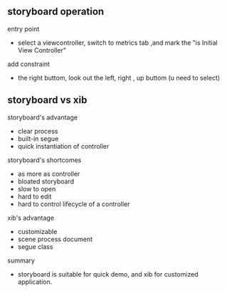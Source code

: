 ## storyboard operation

entry point

 - select a viewcontroller, switch to metrics tab ,and mark the "is Initial View Controller"

add constraint

 - the right buttom, look out the left, right , up buttom (u need to select)

## storyboard vs xib

storyboard's advantage

 * clear process
 * built-in segue
 * quick instantiation of controller 

storyboard's shortcomes

 * as more as controller
  * bloated storyboard
  * slow to open
  * hard to edit
 * hard to control lifecycle of a controller

xib's advantage

 * customizable
 * scene process document
 * segue class

summary
 * storyboard is suitable for quick demo, and xib for customized application.

